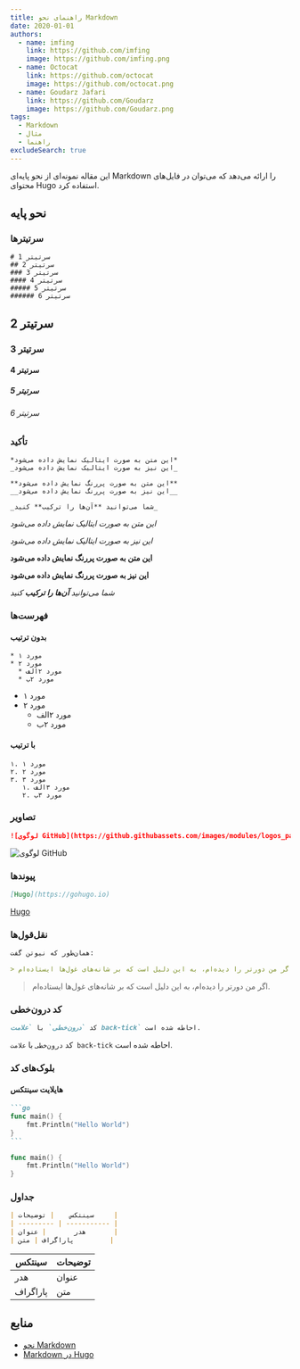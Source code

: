 ```yaml
---
title: راهنمای نحو Markdown
date: 2020-01-01
authors:
  - name: imfing
    link: https://github.com/imfing
    image: https://github.com/imfing.png
  - name: Octocat
    link: https://github.com/octocat
    image: https://github.com/octocat.png
  - name: Goudarz Jafari
    link: https://github.com/Goudarz
    image: https://github.com/Goudarz.png
tags:
  - Markdown
  - مثال
  - راهنما
excludeSearch: true
---
```


این مقاله نمونه‌ای از نحو پایه‌ای Markdown را ارائه می‌دهد که می‌توان در فایل‌های محتوای Hugo استفاده کرد.
<!--more-->

## نحو پایه

### سرتیترها

```
# سرتیتر 1
## سرتیتر 2
### سرتیتر 3
#### سرتیتر 4
##### سرتیتر 5
###### سرتیتر 6
```

## سرتیتر 2
### سرتیتر 3
#### سرتیتر 4
##### سرتیتر 5
###### سرتیتر 6

### تأکید

```text
*این متن به صورت ایتالیک نمایش داده می‌شود*
_این نیز به صورت ایتالیک نمایش داده می‌شود_

**این متن به صورت پررنگ نمایش داده می‌شود**
__این نیز به صورت پررنگ نمایش داده می‌شود__

_شما می‌توانید **آن‌ها را ترکیب** کنید_
```

*این متن به صورت ایتالیک نمایش داده می‌شود*

_این نیز به صورت ایتالیک نمایش داده می‌شود_

**این متن به صورت پررنگ نمایش داده می‌شود**

__این نیز به صورت پررنگ نمایش داده می‌شود__

_شما می‌توانید **آن‌ها را ترکیب** کنید_

### فهرست‌ها

#### بدون ترتیب

```
* مورد ۱
* مورد ۲
  * مورد ۲الف
  * مورد ۲ب
```

* مورد ۱
* مورد ۲
  * مورد ۲الف
  * مورد ۲ب

#### با ترتیب

```
۱. مورد ۱
۲. مورد ۲
۳. مورد ۳
   ۱. مورد ۳الف
   ۲. مورد ۳ب
```

### تصاویر

```markdown
![لوگوی GitHub](https://github.githubassets.com/images/modules/logos_page/GitHub-Mark.png)
```

![لوگوی GitHub](https://github.githubassets.com/images/modules/logos_page/GitHub-Mark.png)

### پیوندها

```markdown
[Hugo](https://gohugo.io)
```

[Hugo](https://gohugo.io)

### نقل‌قول‌ها

```markdown
همان‌طور که نیوتن گفت:

> اگر من دورتر را دیده‌ام، به این دلیل است که بر شانه‌های غول‌ها ایستاده‌ام.
```

> اگر من دورتر را دیده‌ام، به این دلیل است که بر شانه‌های غول‌ها ایستاده‌ام.

### کد درون‌خطی

```markdown
کد `درون‌خطی` با `علامت back-tick` احاطه شده است.
```

کد `درون‌خطی` با `علامت back-tick` احاطه شده است.

### بلوک‌های کد

#### هایلایت سینتکس

````markdown
```go
func main() {
    fmt.Println("Hello World")
}
```
````

```go
func main() {
    fmt.Println("Hello World")
}
```

### جداول

```markdown
| سینتکس    | توضیحات     |
| --------- | ----------- |
| هدر       | عنوان       |
| پاراگراف | متن         |
```

| سینتکس    | توضیحات     |
| --------- | ----------- |
| هدر       | عنوان       |
| پاراگراف | متن         |

## منابع

- [نحو Markdown](https://www.markdownguide.org/basic-syntax/)
- [Markdown در Hugo](https://gohugo.io/content-management/formats/#markdown)